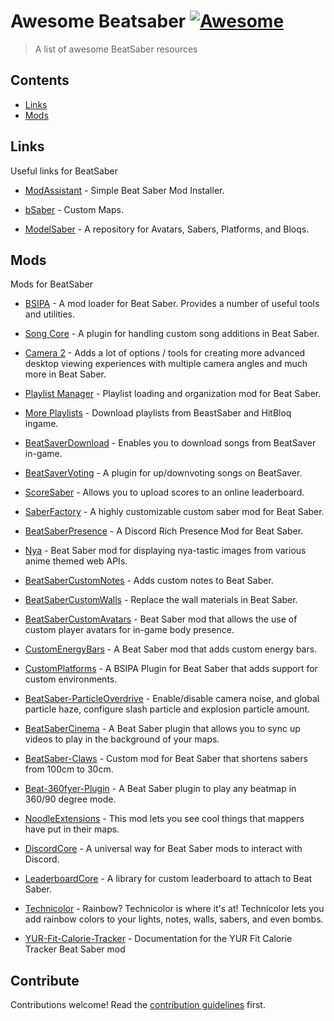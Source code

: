 # Awesome Beatsaber [![Awesome](https://awesome.re/badge.svg)](https://awesome.re)

> A list of awesome BeatSaber resources


## Contents

- [Links](#links)
- [Mods](#mods)


## Links

Useful links for BeatSaber

- [ModAssistant](https://github.com/Assistant/ModAssistant) - Simple Beat Saber Mod Installer.

- [bSaber](https://bsaber.com/) - Custom Maps.

- [ModelSaber](https://modelsaber.com/) - A repository for Avatars, Sabers, Platforms, and Bloqs.



## Mods

Mods for BeatSaber


- [BSIPA](https://github.com/bsmg/BeatSaber-IPA-Reloaded) - A mod loader for Beat Saber. Provides a number of useful tools and utilities.

- [Song Core](https://github.com/Kylemc1413/SongCore) - A plugin for handling custom song additions in Beat Saber.

- [Camera 2](https://github.com/kinsi55/CS_BeatSaber_Camera2) - Adds a lot of options / tools for creating more advanced desktop viewing experiences with multiple camera angles and much more in Beat Saber.

- [Playlist Manager](https://github.com/rithik-b/PlaylistManager) - Playlist loading and organization mod for Beat Saber.

- [More Playlists](https://github.com/rithik-b/MorePlaylists) - Download playlists from BeastSaber and HitBloq ingame.

- [BeatSaverDownload](https://github.com/Top-Cat/BeatSaverDownloader) - Enables you to download songs from BeatSaver in-game.

- [BeatSaverVoting](https://github.com/Top-Cat/BeatSaverVoting) - A plugin for up/downvoting songs on BeatSaver.

- [ScoreSaber](https://scoresaber.com/) - Allows you to upload scores to an online leaderboard.

- [SaberFactory](https://github.com/ToniMacaroni/SaberFactory) - A highly customizable custom saber mod for Beat Saber.

- [BeatSaberPresence](https://github.com/FizzyApple12/BeatSaberPresence) - A Discord Rich Presence Mod for Beat Saber.

- [Nya](https://github.com/Sirspam/Nya) - Beat Saber mod for displaying nya-tastic images from various anime themed web APIs.

- [BeatSaberCustomNotes](https://github.com/legoandmars/BeatSaberCustomNotes) - Adds custom notes to Beat Saber.

- [BeatSaberCustomWalls](https://github.com/Pespiri/BeatSaberCustomWalls) - Replace the wall materials in Beat Saber.

- [BeatSaberCustomAvatars](https://github.com/nicoco007/BeatSaberCustomAvatars) - Beat Saber mod that allows the use of custom player avatars for in-game body presence.

- [CustomEnergyBars](https://github.com/ckosmic/CustomEnergyBars) - A Beat Saber mod that adds custom energy bars.

- [CustomPlatforms](https://github.com/affederaffe/CustomPlatforms) - A BSIPA Plugin for Beat Saber that adds support for custom environments.

- [BeatSaber-ParticleOverdrive](https://github.com/Shadnix-was-taken/BeatSaber-ParticleOverdrive) - Enable/disable camera noise, and global particle haze, configure slash particle and explosion particle amount.

- [BeatSaberCinema](https://github.com/Kevga/BeatSaberCinema) - A Beat Saber plugin that allows you to sync up videos to play in the background of your maps.

- [BeatSaber-Claws](https://github.com/SteffanDonal/BeatSaber-Claws) - Custom mod for Beat Saber that shortens sabers from 100cm to 30cm.

- [Beat-360fyer-Plugin](https://github.com/CodeStix/Beat-360fyer-Plugin) - A Beat Saber plugin to play any beatmap in 360/90 degree mode.

- [NoodleExtensions](https://github.com/Aeroluna/Heck) - This mod lets you see cool things that mappers have put in their maps.

- [DiscordCore](https://github.com/FizzyApple12/DiscordCore) - A universal way for Beat Saber mods to interact with Discord.

- [LeaderboardCore](https://github.com/rithik-b/LeaderboardCore) - A library for custom leaderboard to attach to Beat Saber.

- [Technicolor](https://github.com/Aeroluna/Technicolor) - Rainbow? Technicolor is where it's at! Technicolor lets you add rainbow colors to your lights, notes, walls, sabers, and even bombs.

- [YUR-Fit-Calorie-Tracker](https://github.com/bsmg/YUR-Fit-Calorie-Tracker) - Documentation for the YUR Fit Calorie Tracker Beat Saber mod




## Contribute

Contributions welcome! Read the [contribution guidelines](contributing.md) first.
